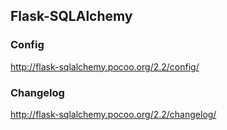 ## Flask-SQLAlchemy

### Config
http://flask-sqlalchemy.pocoo.org/2.2/config/

### Changelog
http://flask-sqlalchemy.pocoo.org/2.2/changelog/
